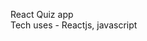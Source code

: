 React Quiz app                                                                                                                                                           
Tech uses - Reactjs, javascript

